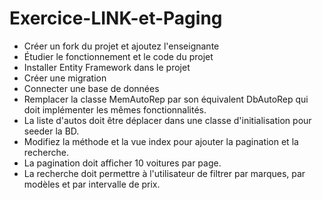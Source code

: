 # Exercice-LINK-et-Paging
- Créer un fork du projet et ajoutez l'enseignante
- Étudier le fonctionnement et le code du projet 
- Installer Entity Framework dans le projet
- Créer une migration
- Connecter une base de données
- Remplacer la classe MemAutoRep par son équivalent DbAutoRep qui doit implémenter les mêmes fonctionnalités.
- La liste d'autos doit être déplacer dans une classe d'initialisation pour seeder la BD.
- Modifiez la méthode et la vue index pour ajouter la pagination et la recherche.
- La pagination doit afficher 10 voitures par page.
- La recherche doit permettre à l'utilisateur de filtrer par marques, par modèles et par intervalle de prix.
